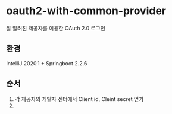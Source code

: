 # oauth2-with-common-provider
잘 알려진 제공자를 이용한 OAuth 2.0 로그인
## 환경
IntelliJ 2020.1 + Springboot 2.2.6
## 순서
1. 각 제공자의 개발자 센터에서 Client id, Cleint secret 얻기
2. 